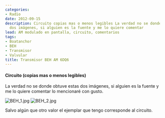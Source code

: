 ```yaml
---
categories:
- Radio
date: 2012-09-15
description: Circuito copias mas o menos legibles La verdad no se donde obtuve estas
  dos imágenes, si alguien es la fuente y me lo quiere comentar
lead: AM modulado en pantalla, circuito, comentarios
tags:
- Boatanchor
- BEH
- Transmisor
- Valvular
title: Transmisor BEH AM 6DQ6
---
```


#### Circuito (copias mas o menos legibles)
La verdad no se donde obtuve estas dos imágenes, si alguien es la fuente y me
lo quiere comentar lo mencionaré con gusto.

![BEH_1.jpg](/post-images/pre2024/BEH_1.jpg "circuito1")
![BEH_2.jpg](/post-images/pre2024/BEH_2.jpg "circuito2")


Salvo algún que otro valor el ejemplar que tengo corresponde al circuito.

